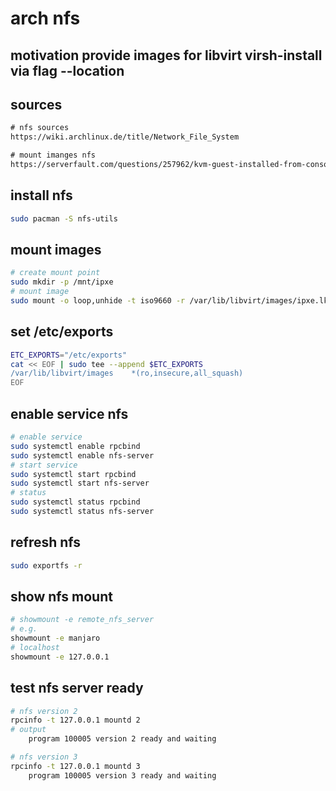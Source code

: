 # arch nfs

## motivation provide images for libvirt virsh-install via flag --location

## sources

```txt
# nfs sources
https://wiki.archlinux.de/title/Network_File_System

# mount imanges nfs
https://serverfault.com/questions/257962/kvm-guest-installed-from-console-but-how-to-get-to-the-guests-console
```

## install nfs

```bash
sudo pacman -S nfs-utils
```

## mount images

```bash
# create mount point
sudo mkdir -p /mnt/ipxe
# mount image
sudo mount -o loop,unhide -t iso9660 -r /var/lib/libvirt/images/ipxe.lkrn /mnt/ipxe
```

## set /etc/exports

```bash
ETC_EXPORTS="/etc/exports"
cat << EOF | sudo tee --append $ETC_EXPORTS
/var/lib/libvirt/images    *(ro,insecure,all_squash)
EOF
```

## enable service nfs

```bash
# enable service
sudo systemctl enable rpcbind
sudo systemctl enable nfs-server
# start service
sudo systemctl start rpcbind
sudo systemctl start nfs-server
# status
sudo systemctl status rpcbind
sudo systemctl status nfs-server
```

## refresh nfs

```bash
sudo exportfs -r
```

## show nfs mount

```bash
# showmount -e remote_nfs_server
# e.g.
showmount -e manjaro
# localhost
showmount -e 127.0.0.1
```

## test nfs server ready

```bash
# nfs version 2
rpcinfo -t 127.0.0.1 mountd 2
# output
    program 100005 version 2 ready and waiting

# nfs version 3
rpcinfo -t 127.0.0.1 mountd 3                                                         # output
    program 100005 version 3 ready and waiting
```


